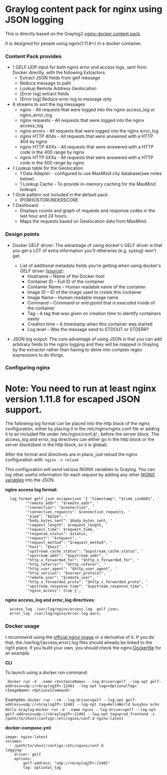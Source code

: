 # Graylog content pack for nginx using JSON logging

This is directly based on the Graylog2 [nginx-docker content pack](https://github.com/ronlut/graylog-content-pack-nginx-docker).

It is designed for people using nginx(1.11.8+) in a docker container.

### Content Pack provides
  * 1 GELF UDP input for both nginx error and access logs, sent from Docker directly, with the following Extractors:
    * Extract JSON fields from gelf message
    * Reduce message to path
    * Lookup Remote Address Geolocation
    * [Error log] extract fields
    * [Error log] Reduce error log to message only
  * 6 streams to sort the log messages
    * nginx - All requests that were logged into the nginx access_log or nginx_error_log
    * nginx requests - All requests that were logged into the nginx access_log
    * nginx errors - All requests that were logged into the nginx error_log
    * nginx HTTP 404s - All requests that were answered with a HTTP 404 by nginx
    * nginx HTTP 4XXs - All requests that were answered with a HTTP code in the 400 range by nginx
    * nginx HTTP 5XXs - All requests that were answered with a HTTP code in the 500 range by nginx
  * 1 Lookup table for the Geolocation
    * 1 Data Adapter - configured to use MaxMind city database(see notes below).
    * 1 Lookup Cache - To provide in-memory caching for the MaxMind lookups
  * 1 Grok pattern not included in the default pack
    * IPORHOSTORUNDERSCORE
  * 1 Dashboard
    * Displays counts and graph of requests and response codes in the last hour and 24 hours.
    * Maps the requests based on Geolocation data from MaxMind.

### Design points

  * Docker GELF driver: The advantage of using docker's GELF driver is that you get a LOT of extra information you'll otherwise (e.g. syslog) won't get.
    * List of additional metadata fields you're getting when using docker's GELF driver [(source)](https://www.graylog.org/post/centralized-docker-container-logging-with-native-graylog-integration):
      * Hostname – Name of the Docker host
      * Container ID – Full ID of the container
      * Container Name – Human readable name of the container
      * Image ID – ID of the image used to create this container
      * Image Name – Human readable image name
      * Command – Command or entrypoint that is executed inside of the container
      * Tag – A tag that was given on creation time to identify containers easily
      * Creation time – A timestamp when this container was started
      * Log level – Was the message send to STDOUT or STDERR?

  * JSON log output: The core advantage of using JSON is that you can add arbitrary fields to the nginx logging and they will be mapped in Graylog by the extractor rather than having to delve into complex regex expressions to do things.

### Configuring nginx

# Note: You need to run at least nginx version 1.11.8 for escaped JSON support.

The following log format can be placed into the http block of the nginx configuration, either by placing it in the /etc/nginx/nginx.conf file or adding it to an included file under /etc/nginx/conf.d/ , before the server block. The access_log and error_log directives can either go in the http block or the server block(best in the http block, so it is global).

After the format and directives are in place, just reload the nginx configuration with: `nginx -s reload`

This configuration will send various NGINX variables to Graylog. You can log other useful information for each request by adding any other [NGINX variables](http://nginx.org/en/docs/http/ngx_http_core_module.html#variables) into the JSON.

**nginx access log format:**

```
  log_format gelf_json escape=json '{ "timestamp": "$time_iso8601", '
         '"remote_addr": "$remote_addr", '
         '"connection": "$connection", '
         '"connection_requests": $connection_requests, '
         '"pipe": "$pipe", '
         '"body_bytes_sent": $body_bytes_sent, '
         '"request_length": $request_length, '
         '"request_time": $request_time, '
         '"response_status": $status, '
         '"request": "$request", '
         '"request_method": "$request_method", '
         '"host": "$host", '
         '"upstream_cache_status": "$upstream_cache_status", '
         '"upstream_addr": "$upstream_addr", '
         '"http_x_forwarded_for": "$http_x_forwarded_for", '
         '"http_referrer": "$http_referer", '
         '"http_user_agent": "$http_user_agent", '
         '"http_version": "$server_protocol", '
         '"remote_user": "$remote_user", '
         '"http_x_forwarded_proto": "$http_x_forwarded_proto", '
         '"upstream_response_time": "$upstream_response_time", '
         '"nginx_access": true }';
```

**nginx access_log and error_log directives:**
```
  access_log  /var/log/nginx/access.log  gelf_json;
  error_log  /var/log/nginx/error.log warn;
```

### Docker usage

I recommend using the [official nginx image](https://hub.docker.com/_/nginx) or a derivative of it. If you do that, the /var/log/{access,error}.log files should already be linked to the right place. If you build your own, you should check the nginx [Dockerfile](https://github.com/nginxinc/docker-nginx/blob/8921999083def7ba43a06fabd5f80e4406651353/mainline/jessie/Dockerfile#L21-L23) for an example.

**CLI**

To launch using a docker run command:

    `docker run -d --name <InstanceName> --log-driver=gelf --log-opt gelf-address=udp://<GraylogIP>:12401 --log-opt tag=<OptionalTag> <ImageName> <OptionalCommand>`

Examples:
    `docker run --rm --log-driver=gelf --log-opt gelf-address=udp://<GraylogIP>:12401 --log-opt tag=HelloWorld busybox echo Hello Graylog`
    `docker run -d --name nginx --log-driver=gelf --log-opt gelf-address=udp://<GraylogIP>:12401 --log-opt tag=prod_frontend -v /path/to/vhost/configs:/etc/nginx/conf.d nginx:latest`

**docker-compose.yml**

    image: nginx:latest
    volumes:
      - /path/to/vhost/configs:/etc/nginx/conf.d
    logging:
        driver: gelf
        options:
            gelf-address: "udp://<GraylogIP>:12401"
            tag: optional_tag
